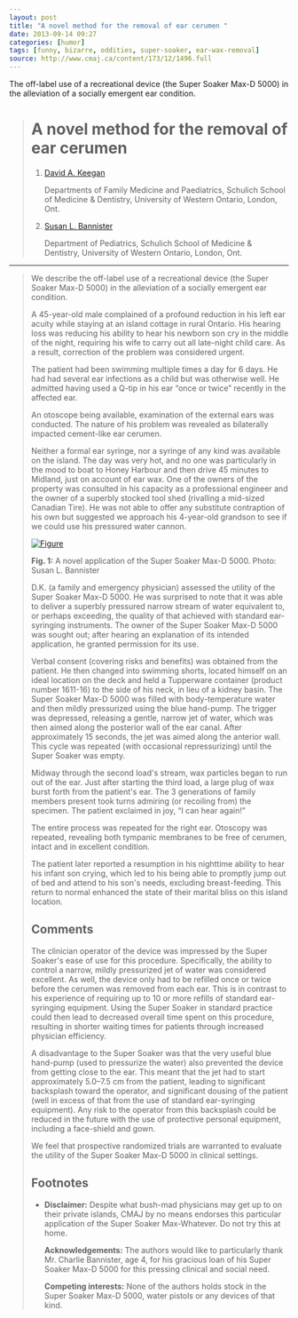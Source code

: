 ```yaml
---
layout: post
title: "A novel method for the removal of ear cerumen "
date: 2013-09-14 09:27
categories: [humor]
tags: [funny, bizarre, oddities, super-soaker, ear-wax-removal]
source: http://www.cmaj.ca/content/173/12/1496.full
---
```

The off-label use of a recreational device (the Super Soaker
Max-D 5000) in the alleviation of a socially emergent ear condition.

> A novel method for the removal of ear cerumen
> =============================================
> 
> 1.  [David A. Keegan](http://www.cmaj.ca/search?author1=David+A.+Keegan&sortspec=date&submit=Submit)
>
>     Departments of Family Medicine and Paediatrics, Schulich School of Medicine & Dentistry, University of
>     Western Ontario, London, Ont.
>
> 2.  [Susan L. Bannister](http://www.cmaj.ca/search?author1=Susan+L.+Bannister&sortspec=date&submit=Submit)
>
>     Department of Pediatrics, Schulich School of Medicine & Dentistry, University of
>     Western Ontario, London, Ont.

*******


> We describe the off-label use of a recreational device (the Super Soaker
> Max-D 5000) in the alleviation of a socially emergent ear condition.
> 
> A 45-year-old male complained of a profound reduction in his left ear
> acuity while staying at an island cottage in rural Ontario. His hearing
> loss was reducing his ability to hear his newborn son cry in the middle
> of the night, requiring his wife to carry out all late-night child care.
> As a result, correction of the problem was considered urgent.
> 
> The patient had been swimming multiple times a day for 6 days. He had
> had several ear infections as a child but was otherwise well. He
> admitted having used a Q-tip in his ear “once or twice” recently in the
> affected ear.
> 
> An otoscope being available, examination of the external ears was
> conducted. The nature of his problem was revealed as bilaterally
> impacted cement-like ear cerumen.
> 
> Neither a formal ear syringe, nor a syringe of any kind was available on
> the island. The day was very hot, and no one was particularly in the
> mood to boat to Honey Harbour and then drive 45 minutes to Midland, just
> on account of ear wax. One of the owners of the property was consulted
> in his capacity as a professional engineer and the owner of a superbly
> stocked tool shed (rivalling a mid-sized Canadian Tire). He was not able
> to offer any substitute contraption of his own but suggested we approach
> his 4-year-old grandson to see if we could use his pressured water
> cannon.
> 
> [![Figure](http://www.cmaj.ca/content/173/12/1496/F1.small.gif)](http://www.cmaj.ca/content/173/12/1496/F1.expansion.html)
> 
> **Fig. 1:** A novel application of the Super Soaker Max-D 5000. Photo:
> Susan L. Bannister
> 
> D.K. (a family and emergency physician) assessed the utility of the
> Super Soaker Max-D 5000. He was surprised to note that it was able to
> deliver a superbly pressured narrow stream of water equivalent to, or
> perhaps exceeding, the quality of that achieved with standard
> ear-syringing instruments. The owner of the Super Soaker Max-D 5000 was
> sought out; after hearing an explanation of its intended application, he
> granted permission for its use.
> 
> Verbal consent (covering risks and benefits) was obtained from the
> patient. He then changed into swimming shorts, located himself on an
> ideal location on the deck and held a Tupperware container (product
> number 1611-16) to the side of his neck, in lieu of a kidney basin. The
> Super Soaker Max-D 5000 was filled with body-temperature water and then
> mildly pressurized using the blue hand-pump. The trigger was depressed,
> releasing a gentle, narrow jet of water, which was then aimed along the
> posterior wall of the ear canal. After approximately 15
> seconds, the jet was aimed along the anterior wall. This cycle was
> repeated (with occasional repressurizing) until the Super Soaker was
> empty.
> 
> Midway through the second load's stream, wax particles began to run out
> of the ear. Just after starting the third load, a large plug of wax
> burst forth from the patient's ear. The 3 generations of family members
> present took turns admiring (or recoiling from) the specimen. The
> patient exclaimed in joy, “I can hear again!”
> 
> The entire process was repeated for the right ear. Otoscopy was
> repeated, revealing both tympanic membranes to be free of cerumen,
> intact and in excellent condition.
> 
> The patient later reported a resumption in his nighttime ability to hear
> his infant son crying, which led to his being able to promptly jump out
> of bed and attend to his son's needs, excluding breast-feeding. This
> return to normal enhanced the state of their marital bliss on this
> island location.
> 
> ## Comments
> 
> The clinician operator of the device was impressed by the
> Super Soaker's ease of use for this procedure. Specifically, the ability
> to control a narrow, mildly pressurized jet of water was considered
> excellent. As well, the device only had to be refilled once or twice
> before the cerumen was removed from each ear. This is in contrast to his
> experience of requiring up to 10 or more refills of standard
> ear-syringing equipment. Using the Super Soaker in standard practice
> could then lead to decreased overall time spent on this procedure,
> resulting in shorter waiting times for patients through increased
> physician efficiency.
> 
> A disadvantage to the Super Soaker was that the very useful blue
> hand-pump (used to pressurize the water) also prevented the device from
> getting close to the ear. This meant that the jet had to start
> approximately 5.0–7.5 cm from the patient, leading to significant
> backsplash toward the operator, and significant dousing of the patient
> (well in excess of that from the use of standard ear-syringing
> equipment). Any risk to the operator from this backsplash could be
> reduced in the future with the use of protective personal equipment,
> including a face-shield and gown.
> 
> We feel that prospective randomized trials are warranted to evaluate the
> utility of the Super Soaker Max-D 5000 in clinical settings.
> 
> Footnotes
> ---------
> 
> -   **Disclaimer:** Despite what bush-mad physicians may get up to on
>     their private islands, CMAJ by no means endorses this particular
>     application of the Super Soaker Max-Whatever. Do not try this at
>     home.
> 
>     **Acknowledgements:** The authors would like to particularly thank
>     Mr. Charlie Bannister, age 4, for his gracious loan of his Super
>     Soaker Max-D 5000 for this pressing clinical and social need.
> 
>     **Competing interests:** None of the authors holds stock in the
>     Super Soaker Max-D 5000, water pistols or any devices of that kind.

